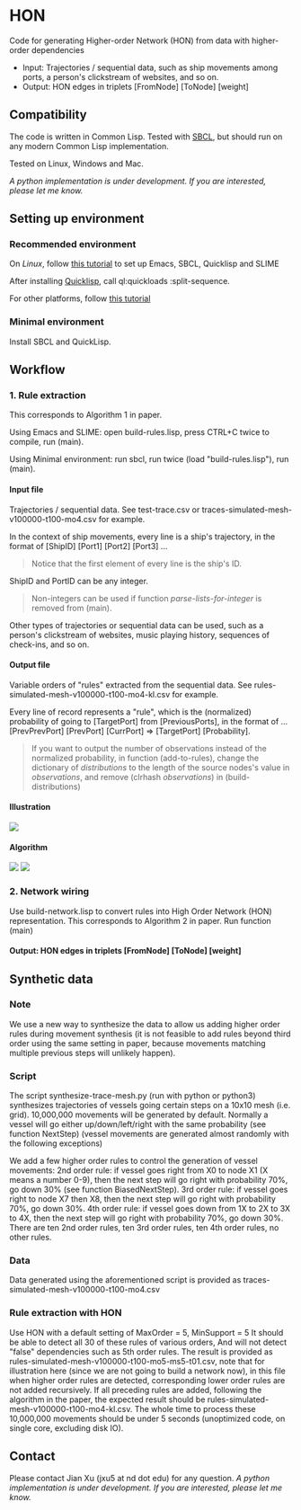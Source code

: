 # HON
Code for generating Higher-order Network (HON) from data with higher-order dependencies
* Input: Trajectories / sequential data, such as ship movements among ports, a person's clickstream of websites, and so on.
* Output: HON edges in triplets [FromNode] [ToNode] [weight]

## Compatibility
The code is written in Common Lisp. Tested with [SBCL](http://www.sbcl.org/), but should run on any modern Common Lisp implementation.

Tested on Linux, Windows and Mac.

_A python implementation is under development. If you are interested, please let me know._

## Setting up environment
### Recommended environment
On *Linux*, follow [this tutorial](http://www.jonathanfischer.net/modern-common-lisp-on-linux/) to set up Emacs, SBCL, Quicklisp and SLIME 

After installing [Quicklisp](http://www.quicklisp.org/), call ql:quickloads :split-sequence.

For other platforms, follow [this tutorial](http://cliki.net/Getting+Started)

### Minimal environment
Install SBCL and QuickLisp. 

## Workflow
### 1. Rule extraction

This corresponds to Algorithm 1 in paper.

Using Emacs and SLIME: open build-rules.lisp, press CTRL+C twice to compile, run (main).

Using Minimal environment: run sbcl, run twice (load "build-rules.lisp"), run (main).

#### Input file
Trajectories / sequential data. See test-trace.csv or traces-simulated-mesh-v100000-t100-mo4.csv for example.

In the context of ship movements, every line is a ship's trajectory, in the format of [ShipID] [Port1] [Port2] [Port3] ... 
> Notice that the first element of every line is the ship's ID.

ShipID and PortID can be any integer. 
> Non-integers can be used if function _parse-lists-for-integer_ is removed from (main).

Other types of trajectories or sequential data can be used, such as a person's clickstream of websites, music playing history, sequences of check-ins, and so on.

#### Output file
Variable orders of "rules" extracted from the sequential data. See rules-simulated-mesh-v100000-t100-mo4-kl.csv for example.

Every line of record represents a "rule", which is the (normalized) probability of going to [TargetPort] from [PreviousPorts], in the format of ... [PrevPrevPort] [PrevPort] [CurrPort] => [TargetPort] [Probability]. 
> If you want to output the number of observations instead of the normalized probability, in function (add-to-rules), change the dictionary of *distributions* to the length of the source nodes's value in *observations*, and remove (clrhash *observations*) in (build-distributions)

#### Illustration
![](https://github.com/xyjprc/hon/blob/master/Xusuppfig1.png)

#### Algorithm
![](https://github.com/xyjprc/hon/blob/master/Xualgorithm1part1.png)
![](https://github.com/xyjprc/hon/blob/master/Xualgorithm1part2.png)

### 2. Network wiring
Use build-network.lisp to convert rules into High Order Network (HON) representation.
This corresponds to Algorithm 2 in paper.
Run function (main)

#### Output: HON edges in triplets [FromNode] [ToNode] [weight]

## Synthetic data
### Note
We use a new way to synthesize the data to allow us adding higher order rules during movement synthesis (it is not feasible to add rules beyond third order using the same setting in paper, because movements matching multiple previous steps will unlikely happen). 
### Script
The script synthesize-trace-mesh.py (run with python or python3) synthesizes trajectories of vessels going certain steps on a 10x10 mesh (i.e. grid).
10,000,000 movements will be generated by default.
Normally a vessel will go either up/down/left/right with the same probability (see function NextStep)
(vessel movements are generated almost randomly with the following exceptions)

We add a few higher order rules to control the generation of vessel movements:
2nd order rule: if vessel goes right from X0 to node X1 (X means a number 0-9),
then the next step will go right with probability 70%, go down 30% (see function BiasedNextStep).
3rd order rule: if vessel goes right to node X7 then X8, then the next step will go right with probability 70%, go down 30%.
4th order rule: if vessel goes down from 1X to 2X to 3X to 4X,
then the next step will go right with probability 70%, go down 30%.
There are ten 2nd order rules, ten 3rd order rules, ten 4th order rules, no other rules.

### Data
Data generated using the aforementioned script is provided as traces-simulated-mesh-v100000-t100-mo4.csv

### Rule extraction with HON
Use HON with a default setting of MaxOrder = 5, MinSupport = 5
It should be able to detect all 30 of these rules of various orders,
And will not detect "false" dependencies such as 5th order rules.
The result is provided as rules-simulated-mesh-v100000-t100-mo5-ms5-t01.csv, note that for illustration here (since we are not going to build a network now), in this file when higher order rules are detected, corresponding lower order rules are not added recursively.
If all preceding rules are added, following the algorithm in the paper, the expected result should be rules-simulated-mesh-v100000-t100-mo4-kl.csv.
The whole time to process these 10,000,000 movements should be under 5 seconds (unoptimized code, on single core, excluding disk IO).


## Contact
Please contact Jian Xu (jxu5 at nd dot edu) for any question. 
_A python implementation is under development. If you are interested, please let me know._

